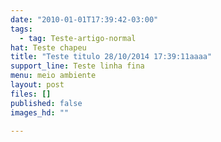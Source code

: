 ```yaml
---
date: "2010-01-01T17:39:42-03:00"
tags:
  - tag: Teste-artigo-normal
hat: Teste chapeu
title: "Teste titulo 28/10/2014 17:39:11aaaa"
support_line: Teste linha fina
menu: meio ambiente
layout: post
files: []
published: false
images_hd: ""

---
```

